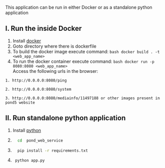 This application can be run in either Docker or as a standalone python application

## I. Run the inside Docker
  1. Install [docker](https://docs.docker.com/install/linux/docker-ce/ubuntu/)
  2. Goto directory where there is dockerfile  
  3. To build the docker image execute command:
          ```bash
          docker build . -t <web_app_name>
          ```
  4. To run the docker container execute command:
          ```bash
            docker run -p 8080:8080 <web_app_name>
          ```        
  Access the following urls in the browser:
  
    1. http://0.0.0.0:8080/ping

    2. http://0.0.0.0:8080/system
 
    3. http://0.0.0.0:8080/mediainfo/11497188 or other images present in pond5 website

## II. Run standalone python application
  1. Install [python](https://www.python.org/downloads/)
  2.  ```bash
        cd  pond_web_service
      ```  
  3.  ```bash
        pip install -r requirements.txt
       ```
  4.  ```bash
       python app.py
      ```

